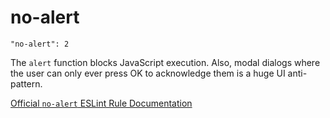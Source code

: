 # no-alert

    "no-alert": 2

The `alert` function blocks JavaScript execution. Also,
modal dialogs where the user can only ever press OK to
acknowledge them is a huge UI anti-pattern.

[Official `no-alert` ESLint Rule Documentation][no-alert-docs]

[no-alert-docs]: https://github.com/eslint/eslint/blob/master/docs/rules/no-alert.md
